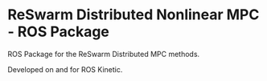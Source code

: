 # ReSwarm Distributed Nonlinear MPC - ROS Package
ROS Package for the ReSwarm Distributed MPC methods. 

Developed on and for ROS Kinetic.
